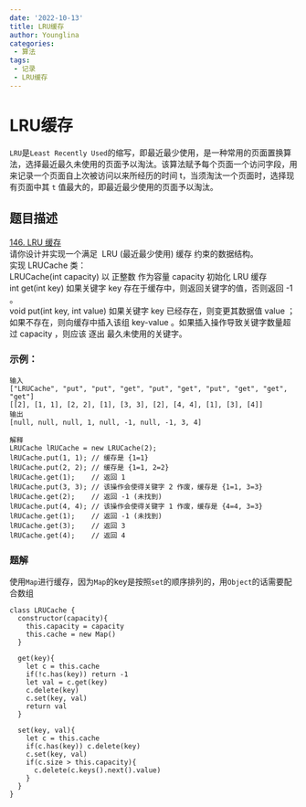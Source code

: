 ```yaml
---
date: '2022-10-13'
title: LRU缓存
author: Younglina
categories:
 - 算法
tags:
 - 记录
 - LRU缓存
---
```

# LRU缓存

`LRU`是`Least Recently Used`的缩写，即最近最少使用，是一种常用的页面置换算法，选择最近最久未使用的页面予以淘汰。该算法赋予每个页面一个访问字段，用来记录一个页面自上次被访问以来所经历的时间 t，当须淘汰一个页面时，选择现有页面中其 `t` 值最大的，即最近最少使用的页面予以淘汰。

## 题目描述
[146. LRU 缓存](https://leetcode.cn/problems/lru-cache/)  
请你设计并实现一个满足  LRU (最近最少使用) 缓存 约束的数据结构。  
实现 LRUCache 类：  
LRUCache(int capacity) 以 正整数 作为容量 capacity 初始化 LRU 缓存  
int get(int key) 如果关键字 key 存在于缓存中，则返回关键字的值，否则返回 -1 。  
void put(int key, int value) 如果关键字 key 已经存在，则变更其数据值 value ；如果不存在，则向缓存中插入该组 key-value 。如果插入操作导致关键字数量超过 capacity ，则应该 逐出 最久未使用的关键字。

### 示例：
```
输入
["LRUCache", "put", "put", "get", "put", "get", "put", "get", "get", "get"]
[[2], [1, 1], [2, 2], [1], [3, 3], [2], [4, 4], [1], [3], [4]]
输出
[null, null, null, 1, null, -1, null, -1, 3, 4]

解释
LRUCache lRUCache = new LRUCache(2);
lRUCache.put(1, 1); // 缓存是 {1=1}
lRUCache.put(2, 2); // 缓存是 {1=1, 2=2}
lRUCache.get(1);    // 返回 1
lRUCache.put(3, 3); // 该操作会使得关键字 2 作废，缓存是 {1=1, 3=3}
lRUCache.get(2);    // 返回 -1 (未找到)
lRUCache.put(4, 4); // 该操作会使得关键字 1 作废，缓存是 {4=4, 3=3}
lRUCache.get(1);    // 返回 -1 (未找到)
lRUCache.get(3);    // 返回 3
lRUCache.get(4);    // 返回 4
```

### 题解
使用`Map`进行缓存，因为`Map`的key是按照`set`的顺序排列的，用`Object`的话需要配合数组
```
class LRUCache {
  constructor(capacity){
    this.capacity = capacity
    this.cache = new Map()
  }

  get(key){
    let c = this.cache
    if(!c.has(key)) return -1
    let val = c.get(key)
    c.delete(key)
    c.set(key, val)
    return val
  }

  set(key, val){
    let c = this.cache
    if(c.has(key)) c.delete(key)
    c.set(key, val)
    if(c.size > this.capacity){
      c.delete(c.keys().next().value)
    }
  }
}
```